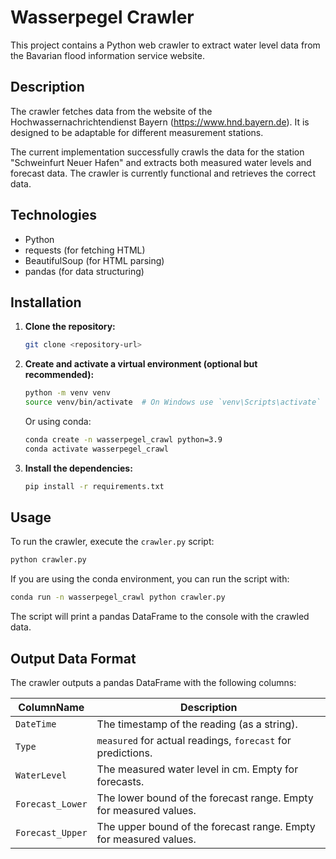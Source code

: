 # Wasserpegel Crawler

This project contains a Python web crawler to extract water level data from the Bavarian flood information service website.

## Description

The crawler fetches data from the website of the Hochwassernachrichtendienst Bayern (https://www.hnd.bayern.de). It is designed to be adaptable for different measurement stations.

The current implementation successfully crawls the data for the station "Schweinfurt Neuer Hafen" and extracts both measured water levels and forecast data. The crawler is currently functional and retrieves the correct data.

## Technologies

* Python
* requests (for fetching HTML)
* BeautifulSoup (for HTML parsing)
* pandas (for data structuring)

## Installation

1. **Clone the repository:**
   ```bash
   git clone <repository-url>
   ```
2. **Create and activate a virtual environment (optional but recommended):**
   ```bash
   python -m venv venv
   source venv/bin/activate  # On Windows use `venv\Scripts\activate`
   ```
   Or using conda:
   ```bash
   conda create -n wasserpegel_crawl python=3.9
   conda activate wasserpegel_crawl
   ```
3. **Install the dependencies:**
   ```bash
   pip install -r requirements.txt
   ```

## Usage

To run the crawler, execute the `crawler.py` script:

```bash
python crawler.py
```

If you are using the conda environment, you can run the script with:

```bash
conda run -n wasserpegel_crawl python crawler.py
```

The script will print a pandas DataFrame to the console with the crawled data.

## Output Data Format

The crawler outputs a pandas DataFrame with the following columns:

| ColumnName       | Description                                         |
| ---------------- | --------------------------------------------------- |
| `DateTime`       | The timestamp of the reading (as a string).         |
| `Type`           | `measured` for actual readings, `forecast` for predictions. |
| `WaterLevel`     | The measured water level in cm. Empty for forecasts.|
| `Forecast_Lower` | The lower bound of the forecast range. Empty for measured values. |
| `Forecast_Upper` | The upper bound of the forecast range. Empty for measured values. |

